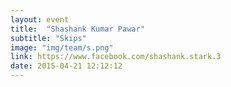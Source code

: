 ```yaml
---
layout: event
title:  "Shashank Kumar Pawar"
subtitle: "Skips"
image: "img/team/s.png"
link: https://www.facebook.com/shashank.stark.3
date: 2015-04-21 12:12:12
---
```

